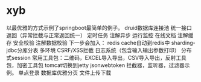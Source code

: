 # xyb
以最优雅的方式示例了springboot最简单的例子。
druid数据库连接池
统一接口返回（异常拦截与正常返回统一）
定时任务
注解异步
运行监控
在线文档
注解缓存
安全校验
注解数据校验
下一步会加入：
redis cache自动到redis中
sharding-jdbc分库分表
多环境
CSRF/XSS拦截
日志系统（包含输入输出参数打印）
分布式session
常用工具包：二维码，EXCEL导入导出，CSV导入导出，反射工具包，加密工具包
tomcat切换到jetty
jsonwebtoken
拦截器，监听器，过滤器示例。
单点登录
数据库优雅分页
文件上传下载


